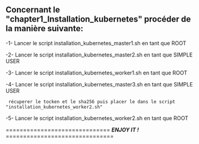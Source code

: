 ## Concernant le  "chapter1_Installation_kubernetes" procéder de la manière suivante: 

-1- Lancer le script installation_kubernetes_master1.sh en tant que ROOT

-2- Lancer le script installation_kubernetes_master2.sh en tant que SIMPLE USER

-3- Lancer le script installation_kubernetes_worker1.sh en tant que ROOT

-4- Lancer le script installation_kubernetes_master3.sh en tant que SIMPLE USER
  ````
   récuperer le tocken et le sha256 puis placer le dans le script "installation_kubernetes_worker2.sh"

  ````

-5- Lancer le script installation_kubernetes_worker2.sh en tant que ROOT



  ==============================  ***ENJOY IT !***  ===============================


